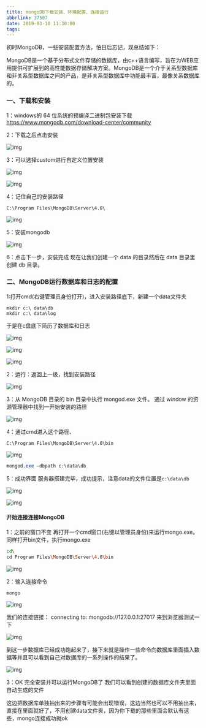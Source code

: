 ```yaml
---
title: mongoDB下载安装、环境配置、连接运行
abbrlink: 37507
date: 2019-03-10 11:30:08
tags:
---
```








初时MongoDB，一些安装配置方法，怕日后忘记，现总结如下：



MongoDB是一个基于分布式文件存储的数据库，由c++语言编写，旨在为WEB应用提供可扩展到的高性能数据存储解决方案。MongoDB是一个介于关系型数据库和非关系型数据库之间的产品，是非关系型数据库中功能最丰富，最像关系数据库的。

 <!--more-->

### 一、下载和安装

 1：windows的 64 位系统的预编译二进制包安装下载
https://www.mongodb.com/download-center/community 

2：下载之后点击安装

 ![img](/mongoDB下载安装、环境配置、连接运行/安装一) 

3：可以选择custom进行自定义位置安装

 ![img](/mongoDB下载安装、环境配置、连接运行/安装2) 

 ![img](/mongoDB下载安装、环境配置、连接运行/安装3) 

4：记住自己的安装路径

```
C:\Program Files\MongoDB\Server\4.0\
```

 ![img](/mongoDB下载安装、环境配置、连接运行/安装4) 

5：安装mongodb

 ![img](/mongoDB下载安装、环境配置、连接运行/安装5) 

 6：点击下一步，安装完成
现在让我们创建一个 data 的目录然后在 data 目录里创建 db 目录。 

### 二、MongoDB运行数据库和日志的配置

1:打开cmd(右键管理员身份打开)，进入安装路径底下，新建一个data文件夹

```
mkdir c:\ data\db
mkdir c:\ data\log
```

 于是在c盘底下简历了数据库和日志 

 ![img](/mongoDB下载安装、环境配置、连接运行/安装6) 

 ![img](/mongoDB下载安装、环境配置、连接运行/安装7) 

 ![img](/mongoDB下载安装、环境配置、连接运行/安装8) 

 2：运行：返回上一级，找到安装路径 

 ![img](/mongoDB下载安装、环境配置、连接运行/9) 

 3：从 MongoDB 目录的 bin 目录中执行 mongod.exe 文件。
通过 window 的资源管理器中找到一开始安装的路径 

 ![img](/mongoDB下载安装、环境配置、连接运行/10) 

 4：通过cmd进入这个路径、 

```
C:\Program Files\MongoDB\Server\4.0\bin
```

 ![img](/mongoDB下载安装、环境配置、连接运行/11) 

```css
mongod.exe –dbpath c:\data\db
```

5：成功界面
服务器搭建完毕，成功提示，注意data的文件位置是`c:\data\db`




 ![img](/mongoDB下载安装、环境配置、连接运行/12) 

 ![img](/mongoDB下载安装、环境配置、连接运行/13) 

#### 开始连接连接MongoDB

1：之前的窗口不变
再打开一个cmd窗口(右键以管理员身份)来运行mongo.exe。
同样打开bin文件，执行mongo.exe

```bash
cd\
cd Program Files\MongoDB\Server\4.0\bin
```

 ![img](/mongoDB下载安装、环境配置、连接运行/14) 

2：输入连接命令



```undefined
mongo
```

 ![img](/mongoDB下载安装、环境配置、连接运行/15) 

 我们的连接链接：
connecting to: mongodb://127.0.0.1:27017
来到浏览器测试一下 

 ![img](/mongoDB下载安装、环境配置、连接运行/16) 

 到这一步数据库已经成功跑起来了，接下来就是操作一些命令向数据库里面插入数据等并且可以看到自己对数据库的一系列操作的结果了。 

 ![img](/mongoDB下载安装、环境配置、连接运行/17) 

3：OK
完全安装并可以运行MongoDB了
我们可以看到创建的数据库文件夹里面自动生成的文件





这边把数据库单独抽出来的步骤有可能会出现错误，这边当然也可以不用抽出来，直接在里面就好了，不用创建data文件夹，因为你下载的那些里面会默认有这些，mongo连接成功就ok

